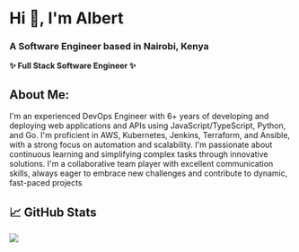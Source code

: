
<h1 >Hi 👋, I'm Albert</h1>
<h3>A Software Engineer based in Nairobi, Kenya</h3>

**✨ Full Stack Software Engineer ✨** 


 ## About Me:
I'm an experienced DevOps Engineer with 6+ years of developing and deploying web
applications and APIs using JavaScript/TypeScript, Python, and Go. I'm proficient in AWS,
Kubernetes, Jenkins, Terraform, and Ansible, with a strong focus on automation and
scalability. I'm passionate about continuous learning and simplifying complex tasks through
innovative solutions. I'm a collaborative team player with excellent communication skills,
always eager to embrace new challenges and contribute to dynamic, fast-paced projects
</div>



## 📈 GitHub Stats

<a href="https://github.com/a3ela/a3ela">
  <img align="center" src="https://github-readme-stats.vercel.app/api/top-langs/?username=a3ela&hide=java,html&theme=radical&layout=compact&langs_count=8&hide_border=true&bg_color=0D1117&text_color=FFFFFF&title_color=FF0000&icon_color=FF0000&border_color=FF0000&card_width=445"/>
</a>
<!--<a href="https://github.com/a3ela/a3ela">
  <img align="center" src="https://github-readme-stats.vercel.app/api?username=a3ela&show_icons=true&line_height=27&count_private=true&theme=radical&hide_border=true&bg_color=0D1117&text_color=FFFFFF&title_color=FF0000&icon_color=FF0000&border_color=FF0000"/>
</a>

<!---
a3ela/a3ela is a ✨ special ✨ repository because its `README.md` (this file) appears on your GitHub profile.
You can click the Preview link to take a look at your changes.
--->

